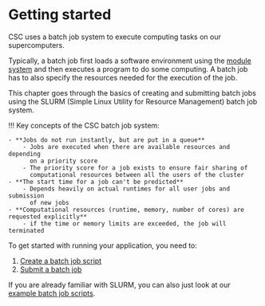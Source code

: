 # Getting started

CSC uses a batch job system to execute computing tasks on our supercomputers.

Typically, a batch job first loads a software environment using the
[module system](../modules.md) and then executes a program to do some
computing. A batch job has to also specify the resources needed for the
execution of the job.

This chapter goes through the basics of creating and submitting batch jobs
using the SLURM (Simple Linux Utility for Resource Management) batch job
system.

!!! Key concepts of the CSC batch job system:

    - **Jobs do not run instantly, but are put in a queue**
        - Jobs are executed when there are available resources and depending
          on a priority score
        - The priority score for a job exists to ensure fair sharing of
          computational resources between all the users of the cluster
    - **The start time for a job can't be predicted**
        - Depends heavily on actual runtimes for all user jobs and submission
          of new jobs
    - **Computational resources (runtime, memory, number of cores) are requested explicitly**
        - if the time or memory limits are exceeded, the job will terminated

To get started with running your application, you need to:

1. [Create a batch job script](creating-job-scripts.md)
2. [Submit a batch job](submitting-jobs.md)

If you are already familiar with SLURM, you can also just look at our
[example batch job scripts](example-job-scripts.md).
